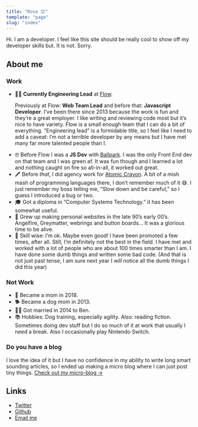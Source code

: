 ```yaml
---
title: "Rose 😊"
template: "page"
slug: "index"
---
```


 <p>Hi. I am a developer. I feel like this site should be really cool to show off my developer skills but. It is not. Sorry.</p>
<h2>About me</h2>
<h3>Work</h3>
<ul>
<li>👩‍💻 <strong>Currently Engineering Lead</strong> at <a href="https://getflow.com" target="_blank">Flow</a>.

Previously at Flow: <strong>Web Team Lead</strong> and before that: <strong>Javascript Developer</strong>. I’ve been there since 2013 because the work is fun and they’re a great employer. I like writing and reviewing code most but it’s nice to have variety. Flow is a small enough team that I can do a bit of everything. “Engineering lead” is a formidable title, so I feel like I need to add a caveat: I’m not a terrible developer by any means but I have met many far more talented people than I.</li>
<li>🤓 Before Flow I was a <strong>JS Dev</strong> with <a href="https://getballpark.com" target="_blank">Ballpark</a>. I was the only Front End dev on that team and I was green af. It was fun though and I learned a lot and nothing caught on fire so all-in-all, it worked out great.</li>
<li>🖍 Before <em>that</em>, I did agency work for <a href="https://atomiccrayon.com" target="_blank">Atomic Crayon</a>. A bit of a mish mash of programming languages there, I don’t remember much of it 😅. I just remember my boss telling me, “Slow down and be careful,” so I guess I introduced a bug or two.</li>
<li>🎓 Got a diploma in “Computer Systems Technology.” it has been somewhat useful.</li>
<li>🐢 Grew up making personal websites in the late 90’s early 00’s. Angelfire, Greymatter, webrings and button boards… It was a glorious time to be alive.</li>
<li>🧠 Skill wise: I’m ok. Maybe even good! I have been promoted a few times, after all. Still, I’m definitely not the best in the field. I have met and worked with a lot of people who are about 100 times smarter than I am. I have done some dumb things and written some bad code. (And that is not just past tense, I am sure next year I will notice all the dumb things I did this year)</li>
</ul>
<h3>Not Work</h3>
<ul>
<li>🍼 Became a mom in 2018.</li>
<li>🐕 Became a dog mom in 2013.</li>
<li>👨‍💼 Got married in 2014 to Ben.</li>
<li>📚 Hobbies: Dog training, especially agility. Also: reading fiction. Sometimes doing dev stuff but I do so much of it at work that usually I need a break. Also I occasionally play Nintendo Switch.</li>
</ul>

<h3>Do you have a blog</h3>
<p>I love the idea of it but I have no confidence in my ability to write long smart sounding articles, so I ended up making a micro blog where I can just post tiny things. <a href="/blog">Check out my micro-blog &rightarrow;</a></p>
<h2>Links</h2>
<ul>
<li><a href="https://twitter.com/r_osey" target="_blank">Twitter</a></li>
<li><a href="https://github.com/rosey" target="_blank">Github</a></li>
<li><a href="mailto:rose@rosey.dev" target="_blank">Email me</a></li>
</ul>
